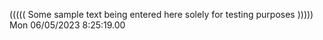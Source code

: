 ((((( Some sample text being entered here solely for testing purposes ))))) Mon 06/05/2023  8:25:19.00
